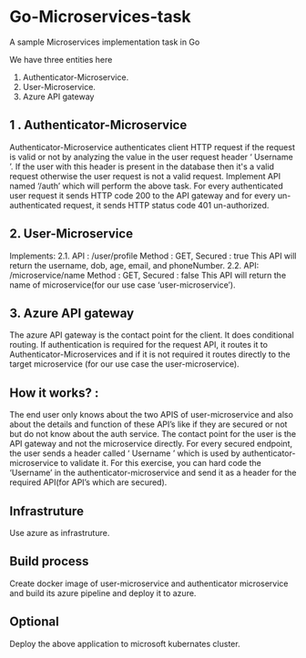 # Go-Microservices-task

A sample Microservices implementation task in Go

We have three entities here
1. Authenticator-Microservice.
2. User-Microservice.
3. Azure API gateway

## 1 . Authenticator-Microservice
Authenticator-Microservice authenticates client HTTP request if the request is valid or not by
analyzing the value in the user request header ‘ Username ’. If the user with this header is
present in the database then it's a valid request otherwise the user request is not a valid
request.
Implement API named ‘/auth’ which will perform the above task. For every authenticated
user request it sends HTTP code 200 to the API gateway and for every un-authenticated
request, it sends HTTP status code 401 un-authorized.

## 2. User-Microservice
Implements:
  2.1. API : /user/profile Method : GET, Secured : true
  This API will return the username, dob, age, email, and phoneNumber.
  2.2. API: /microservice/name Method : GET, Secured : false
  This API will return the name of microservice(for our use case ‘user-microservice’).

## 3. Azure API gateway
The azure API gateway is the contact point for the client. It does conditional routing.
If authentication is required for the request API, it routes it to Authenticator-Microservices
and if it is not required it routes directly to the target microservice (for our use case the
user-microservice).

## How it works? :
The end user only knows about the two APIS of user-microservice and also about the details
and function of these API’s like if they are secured or not but do not know about the auth
service. The contact point for the user is the API gateway and not the microservice directly.
For every secured endpoint, the user sends a header called ‘ Username ’ which is used by
authenticator-microservice to validate it. For this exercise, you can hard code the
‘Username’ in the authenticator-microservice and send it as a header for the required
API(for API’s which are secured).

## Infrastruture
Use azure as infrastruture.

## Build process
Create docker image of user-microservice and authenticator microservice and build its azure
pipeline and deploy it to azure.

## Optional
Deploy the above application to microsoft kubernates cluster.
